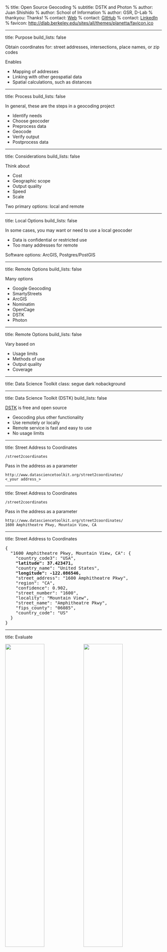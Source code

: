 % title: Open Source Geocoding
% subtitle: DSTK and Photon
% author: Juan Shishido
% author: School of Information
% author: GSR, D-Lab
% thankyou: Thanks!
% contact: <a href="http://people.ischool.berkeley.edu/~juanshishido/">Web</a>
% contact: <a href="https://github.com/juanshishido">GitHub</a>
% contact: <a href="http://www.linkedin.com/in/juanshishido/">LinkedIn</a>
% favicon: http://dlab.berkeley.edu/sites/all/themes/planetta/favicon.ico

---
title: Purpose
build_lists: false

Obtain coordinates for: street addresses, intersections, place names, or zip codes

Enables

- Mapping of addresses
- Linking with other geospatial data
- Spatial calculations, such as distances

---
title: Process
build_lists: false

In general, these are the steps in a geocoding project

- Identify needs
- Choose geocoder
- Preprocess data
- Geocode
- Verify output
- Postprocess data

---
title: Considerations
build_lists: false

Think about

- Cost
- Geographic scope
- Output quality
- Speed
- Scale

Two primary options: local and remote

---
title: Local Options
build_lists: false

In some cases, you may want or need to use a local geocoder

- Data is confidential or restricted use
- Too many addresses for remote

Software options: ArcGIS, Postgres/PostGIS

---
title: Remote Options
build_lists: false

Many options

- Google Geocoding
- SmartyStreets
- ArcGIS
- Nominatim
- OpenCage
- DSTK
- Photon

---
title: Remote Options
build_lists: false

Vary based on

- Usage limits
- Methods of use
- Output quality
- Coverage

---
title: Data Science Toolkit
class: segue dark nobackground

---
title: Data Science Toolkit (DSTK)
build_lists: false

<a href="http://www.datasciencetoolkit.org/" target="_blank">DSTK</a> is free and open source

- Geocoding plus other functionality
- Use remotely or locally
- Remote service is fast and easy to use
- No usage limits

---
title: Street Address to Coordinates

```/street2coordinates```

Pass in the address as a parameter

    http://www.datasciencetoolkit.org/street2coordinates/
    <_your address_>

---
title: Street Address to Coordinates

```/street2coordinates```

Pass in the address as a parameter

    http://www.datasciencetoolkit.org/street2coordinates/
    1600 Amphitheatre Pkwy, Mountain View, CA

---
title: Street Address to Coordinates

<pre class="prettyprint" data-lang="JSON">
{
  "1600 Amphitheatre Pkwy, Mountain View, CA": {
    "country_code3": "USA",
    <b>"latitude": 37.423471,</b>
    "country_name": "United States",
    <b>"longitude": -122.086546,</b>
    "street_address": "1600 Amphitheatre Pkwy",
    "region": "CA",
    "confidence": 0.902,
    "street_number": "1600",
    "locality": "Mountain View",
    "street_name": "Amphitheatre Pkwy",
    "fips_county": "06085",
    "country_code": "US"
  }
}
</pre>

---
title: Evaluate

<img height=auto width=50% src="figures/google_hq_dstk_coords.png"><img height=auto width=50% src="figures/google_hq_address.png">

---
title: Try It
build_lists: false

    http://www.datasciencetoolkit.org/street2coordinates/<_your address_>

What happens when

- State is omitted
- Zip code is omitted
- Commas are removed
- Mix case

---
title: Google-style Geocoder

```/maps/api/geocode/json```

Pass in the address as a parameter

    http://www.datasciencetoolkit.org/maps/api/geocode/json?sensor=false&address=
    1600 Amphitheatre Pkwy, Mountain View, CA

---
title: Google-style Geocoder

<pre class="prettyprint" data-lang="JSON">
{"results": [
    {
      "geometry": {
        "location_type": "ROOFTOP",
        "location": {
          <b>"lng": -122.086546,
          "lat": 37.423471</b>
        },
      },
      "formatted_address": "1600 Amphitheatre Pkwy, Mountain View, CA",
      "types": [
        "street_address"
      ],
    }
  ],
  "status": "OK"}
</pre>

<a href="http://www.datasciencetoolkit.org/maps/api/geocode/json?sensor=false&address=1600%20Amphitheatre%20Pkwy,%20Mountain%20View,%20CA" target="_blank">Full output</a>

---
title: Photon
class: segue dark nobackground

---
title: Photon
build_lists: false

<a href="http://photon.komoot.de/" target="_blank">Photon</a> is free and open source

- Uses <a href="http://www.openstreetmap.org/" target="_blank">OpenStreetMap</a> data
- Worldwide coverage
- Multilingual search
- Typo tolerance
- Fast & scalable

However, "extensive usage will be throttled"

---
title: Photon API

Search

    photon.komoot.de/api/?q=berkeley

Limit number of results

    photon.komoot.de/api/?q=berkeley&limit=1

Preferred language

    photon.komoot.de/api/?q=berkeley&lang=fr

---
title: Photon API

Pass in the address as a parameter

    photon.komoot.de/api/?q=
    1600 Amphitheatre Pkwy, Mountain View, CA


---
title: Photon API

<pre class="prettyprint" data-lang="JSON">
{"features": [{
  "properties": {
    "osm_key":"office",
    "street":"Amphitheatre Parkway",
    "name":"Google Headquaters",
    "osm_id":2192620021,
    "osm_type":"N",
    "osm_value":"commercial",
  },
  "type":"Feature",
  "geometry": {
    "type":"Point",
    <b>"coordinates":[-122.0850862,37.4228139]</b>
  }
}],
"type":"FeatureCollection"}
</pre>

<a href="http://photon.komoot.de/api/?q=1600%20Amphitheatre%20Pkwy,%20Mountain%20View,%20CA" target="_blank">Full output</a>

---
title: Evaluate

<img height=auto width=50% src="figures/google_hq_photon_coords.png"><img height=auto width=50% src="figures/google_hq_address.png">

---
title: Batch Geocoding
class: segue dark nobackground

---
title: Batch Geocoding with DSTK
build_lists: false

Geocode many addresses

- Fast
- Output to file

Various ways to access DSTK:

R, Python, Ruby, JavaScript, Command-line

---
title: cURL
build_lists: false

Command-line URL processing

Preinstalled on OS X

- Access via terminal

Install on Windows

- <a href="http://curl.haxx.se/download.html" target="_blank">http://curl.haxx.se/download.html</a>
- Start Menu > Programs > Accessories > Command Prompt

---
title: Command-line Code

Type address out

<pre data-lang="bash">
curl -o coordinates.json
-d "1245 Broadway, Oakland, CA 94612"
http://www.datasciencetoolkit.org/street2coordinates
</pre>

```-o``` writes output to a specified file

```-d``` sends specified data in a POST request

---
title: Command-line Code

Read list of addresses from file

<pre data-lang="bash">
curl -o coordinates.json
-d @bartaddresses.txt
http://www.datasciencetoolkit.org/street2coordinates
</pre>

```-o``` writes output to a specified file

```-d``` sends specified data in a POST request

---
title: bartaddresses.txt

Data format for ```/street2coordinates``` via cURL

<pre>
["1245 Broadway, Oakland, CA 94612",
"2000 Mission Street, San Francisco, CA 94110",
"1900 Broadway, Oakland, CA 94612",
"2800 Mission Street, San Francisco, CA 94110",
...,
"10 Union Square, Union City, CA 94587",
"200 Ygnacio Valley Road, Walnut Creek, CA 94596",
"6501 Golden Gate Drive, Dublin, CA 94568",
"1451 7th Street, Oakland, CA 94607"]
</pre>

---
title: bartaddresses.txt

Data format

- State must be listed
- Zip code not required
- City depends
- Case does not matter
- Flexible with whitespace
- Lenient on spelling (somewhat)

---
title: Command-line Output

<pre>
{
  "1451 7th Street, Oakland, CA 94607": {
    "latitude": 37.805352,
    "longitude": -122.294959,
    "street_address": "1451 7th St",
    "region": "CA",
    "confidence": 0.902,
    "street_number": "1451",
    "locality": "Oakland",
    "street_name": "7th St",
    "fips_county": "06001",
  },
  "10 Union Square, Union City, CA 94587": {
    ...
  },
  ...,
}
</pre>

---
title: JSON
class: segue dark nobackground

---
title: JSON Output
build_lists: false

JavaScript Object Notation

- Format typically used to send data between a server and web app

Convert JSON to CSV

- Write a script in Python, R, etc.
- Use other modules, e.g., ```pandas```

---
title: JSON to CSV

<pre class="prettyprint" data-lang="python">
import pandas as pd

# load JSON as DataFrame
json_data = pd.read_json("coordinates.json").T

# to CSV
json_data.to_csv("geocoded.csv")
</pre>

Note: ```.T``` transposes the DataFrame

---
title: Verify Output
build_lists: false

Ways to assess quality

- Check ```confidence``` field
- Compare input street name to ```street_name```
- Count missing values
- Proportion of "good" to "bad" coordinates

Because results are based on an underlying database or interpolation method, there will be variation in coordinate quality. In cases where the results are not good enough, consider using another service for those addresses.

---
title: Postprocess

To GeoJSON

Link to Census Blocks

    http://data.fcc.gov/api/block/find?latitude=[latitude]
    &longitude=[longitude]&showall=[true/false]

Block FIPS="<b>060855046011175</b>"

The first two characters (<b>06</b>) indicate the <b>state</b> (CA), the next three (<b>085</b>) indicate the <b>county</b> (Alameda), the next 6 indicate the <b>census tract</b> (<b>5046.01</b>) and the last four characters indicates the census <b>block</b> group and block number (<b>1175</b>).  The first digit of the block identifies the block group.

---
title: Mapping

Several options

- Leaflet
- geojson.io
- CartoDB
- ArcGIS/QGIS
- GeoCanvas
- Python

---
title: Best Practices
build_lists: false

Preprocess data

- Formatting
- Components

Sample and test

Use multiple sources

Map results to verify